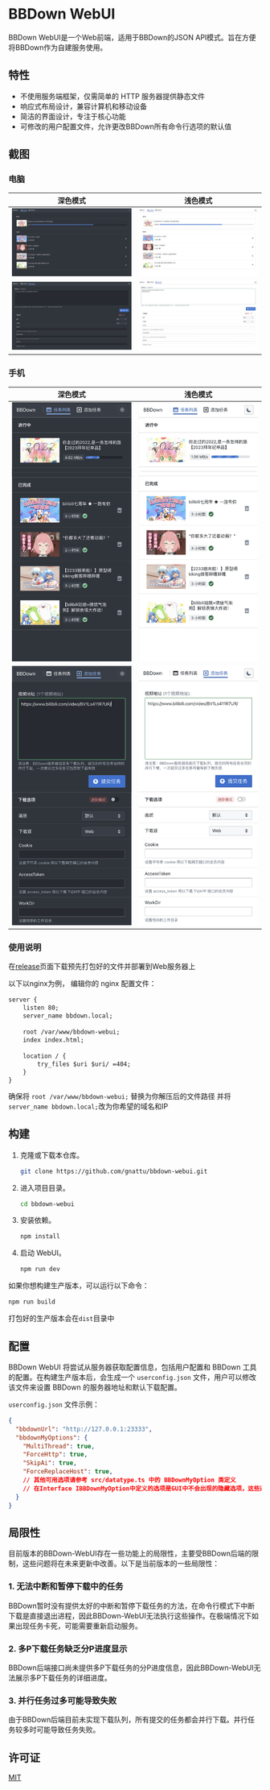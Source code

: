 # BBDown WebUI

BBDown WebUI是一个Web前端，适用于BBDown的JSON API模式。旨在方便将BBDown作为自建服务使用。

## 特性

- 不使用服务端框架，仅需简单的 HTTP 服务器提供静态文件
- 响应式布局设计，兼容计算机和移动设备
- 简洁的界面设计，专注于核心功能
- 可修改的用户配置文件，允许更改BBDown所有命令行选项的默认值

## 截图

### 电脑

| 深色模式 | 浅色模式 |
| --- | --- |
| ![深色模式 - 电脑](./doc/images/tasks-pc-dark.png) | ![浅色模式 - 电脑](./doc/images/tasks-pc-light.png) |
| ![深色模式 - 电脑](./doc/images/add-task-pc-dark.png) | ![浅色模式 - 电脑](./doc/images/add-task-pc-light.png) |

### 手机

| 深色模式 | 浅色模式 |
| --- | --- |
| ![深色模式 - 电脑](./doc/images/tasks-mobile-dark.png) | ![浅色模式 - 电脑](./doc/images/tasks-mobile-light.png) |
| ![深色模式 - 手机](./doc/images/add-task-mobile-dark.png) | ![浅色模式 - 手机](./doc/images/add-task-mobile-light.png) |



### 使用说明

在[release](./release)页面下载预先打包好的文件并部署到Web服务器上

以下以nginx为例， 编辑你的 nginx 配置文件：

```nginx
server {
    listen 80;
    server_name bbdown.local;

    root /var/www/bbdown-webui;
    index index.html;

    location / {
        try_files $uri $uri/ =404;
    }
}
```

确保将 `root /var/www/bbdown-webui;` 替换为你解压后的文件路径
并将`server_name bbdown.local;`改为你希望的域名和IP

## 构建

1. 克隆或下载本仓库。

    ```bash
    git clone https://github.com/gnattu/bbdown-webui.git
    ```

2. 进入项目目录。

    ```bash
    cd bbdown-webui
    ```

3. 安装依赖。

    ```bash
    npm install
    ```

4. 启动 WebUI。

    ```bash
    npm run dev
    ```

如果你想构建生产版本，可以运行以下命令：

```bash
npm run build
```

打包好的生产版本会在`dist`目录中

## 配置

BBDown WebUI 将尝试从服务器获取配置信息，包括用户配置和 BBDown 工具的配置。在构建生产版本后，会生成一个 `userconfig.json` 文件，用户可以修改该文件来设置 BBDown 的服务器地址和默认下载配置。

`userconfig.json` 文件示例：

```json
{
  "bbdownUrl": "http://127.0.0.1:23333",
  "bbdownMyOptions": {
    "MultiThread": true,
    "ForceHttp": true,
    "SkipAi": true,
    "ForceReplaceHost": true,
    // 其他可用选项请参考 src/datatype.ts 中的 BBDownMyOption 类定义
    // 在Interface IBBDownMyOption中定义的选项是GUI中不会出现的隐藏选项，这些选项依然会被发送到BBDown
  }
}
```

## 局限性

目前版本的BBDown-WebUI存在一些功能上的局限性，主要受BBDown后端的限制，这些问题将在未来更新中改善。以下是当前版本的一些局限性：

### 1. 无法中断和暂停下载中的任务

BBDown暂时没有提供太好的中断和暂停下载任务的方法，在命令行模式下中断下载是直接退出进程，因此BBDown-WebUI无法执行这些操作。在极端情况下如果出现任务卡死，可能需要重新启动服务。

### 2. 多P下载任务缺乏分P进度显示

BBDown后端接口尚未提供多P下载任务的分P进度信息，因此BBDown-WebUI无法展示多P下载任务的详细进度。

### 3. 并行任务过多可能导致失败

由于BBDown后端目前未实现下载队列，所有提交的任务都会并行下载。并行任务较多时可能导致任务失败。

## 许可证

[MIT](LICENSE)
